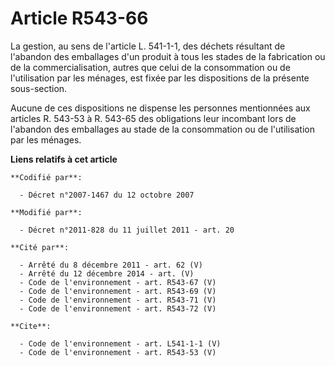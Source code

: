 # Article R543-66

La gestion, au sens de l'article L. 541-1-1, des déchets résultant de l'abandon des emballages d'un produit à tous les stades
de la fabrication ou de la commercialisation, autres que celui de la consommation ou de l'utilisation par les ménages, est
fixée par les dispositions de la présente sous-section. 

Aucune de ces dispositions ne dispense les personnes mentionnées aux articles R. 543-53 à R. 543-65 des obligations leur
incombant lors de l'abandon des emballages au stade de la consommation ou de l'utilisation par les ménages.

**Liens relatifs à cet article**

	**Codifié par**:

	  - Décret n°2007-1467 du 12 octobre 2007

	**Modifié par**:

	  - Décret n°2011-828 du 11 juillet 2011 - art. 20

	**Cité par**:

	  - Arrêté du 8 décembre 2011 - art. 62 (V)
	  - Arrêté du 12 décembre 2014 - art. (V)
	  - Code de l'environnement - art. R543-67 (V)
	  - Code de l'environnement - art. R543-69 (V)
	  - Code de l'environnement - art. R543-71 (V)
	  - Code de l'environnement - art. R543-72 (V)

	**Cite**:

	  - Code de l'environnement - art. L541-1-1 (V)
	  - Code de l'environnement - art. R543-53 (V)

